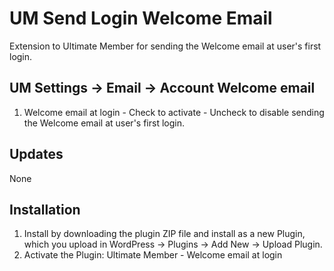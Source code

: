 # UM Send Login Welcome Email
Extension to Ultimate Member for sending the Welcome email at user's first login.

## UM Settings -> Email -> Account Welcome email
1. Welcome email at login - Check to activate - Uncheck to disable sending the Welcome email at user's first login.

## Updates
None

## Installation
1. Install by downloading the plugin ZIP file and install as a new Plugin, which you upload in WordPress -> Plugins -> Add New -> Upload Plugin.
2. Activate the Plugin: Ultimate Member - Welcome email at login
